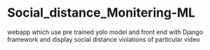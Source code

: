# Social_distance_Monitering-ML
webapp which use pre trained yolo model and front end with Django framework and display social distance violations of particular video
